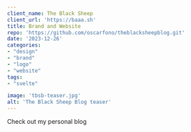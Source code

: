 ```yaml
---
client_name: The Black Sheep
client_url: 'https://baaa.sh'
title: Brand and Website
repo: 'https://github.com/oscarfono/theblacksheepblog.git'
date: '2023-12-26'
categories:
- "design"
- "brand"
- "logo"
- "website"
tags:
- "svelte"

image: 'tbsb-teaser.jpg'
alt: 'The Black Sheep Blog teaser'
---
```


Check out my personal blog
